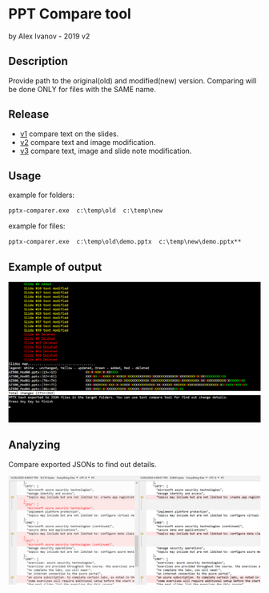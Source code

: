 # PPT Compare tool
                
by Alex Ivanov - 2019 v2

## Description
Provide path to the original(old) and modified(new) version.
Comparing will be done ONLY for files with the SAME name.

## Release

- [v1](/Release/PPT-Comparer_v1.zip) compare text on the slides.
- [v2](/Release/PPT-Comparer_v2.zip) compare text and image modification.
- [v3](/Release/PPT-Comparer_v3.zip) compare text, image and slide note modification.

## Usage
example for folders: 

```cmd
pptx-comparer.exe  c:\temp\old  c:\temp\new
```
example for files: 

```cmd
pptx-comparer.exe  c:\temp\old\demo.pptx  c:\temp\new\demo.pptx**
```

## Example of output

![RUN](run.png)

## Analyzing

Compare exported JSONs to find out details.

![Compare](compare.png)
